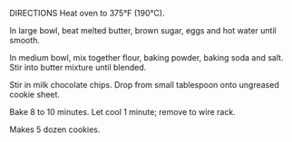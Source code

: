 DIRECTIONS
Heat oven to 375°F (190°C).

In large bowl, beat melted butter, brown sugar, eggs and hot water until smooth.

In medium bowl, mix together flour, baking powder, baking soda and salt. Stir into butter mixture until blended.

Stir in milk chocolate chips. Drop from small tablespoon onto ungreased cookie sheet.

Bake 8 to 10 minutes. Let cool 1 minute; remove to wire rack.

Makes 5 dozen cookies.
